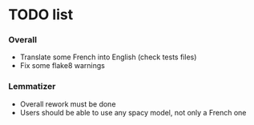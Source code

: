 # TODO list


### Overall

- Translate some French into English (check tests files)
- Fix some flake8 warnings


### Lemmatizer

- Overall rework must be done
- Users should be able to use any spacy model, not only a French one
